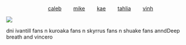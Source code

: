 
        [caleb](https://github.com/zombehattack)   [mike](https://github.com/mkeitstop)   [kae](https://github.com/ryutsushi)   [tahlia](https://github.com/FIeshwater)   [vinh](https://github.com/skincarver) 

   ![](https://files.catbox.moe/dzsirv.webp)


dni ivantill fans n kuroaka fans n skyrrus fans n shuake fans anndDeep breath and vincero
